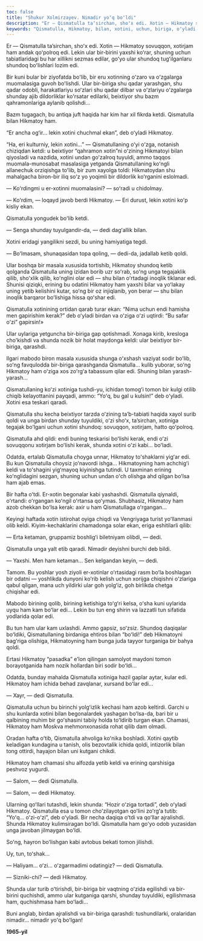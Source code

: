 ```yaml
---
toc: false
title: "Shukur Xolmirzayev. Nimadir yoʻq boʻldi"
description: "Er — Qismatulla taʼsirchan, shoʻx edi. Xotin — Hikmatoy sovuqqon, xotirjam ham andak qoʻpolroq edi. Lekin ular..."
keywords: "Qismatulla, Hikmatoy, bilan, xotini, uchun, biriga, oʻyladi, shundoq, shunday, beixtiyor, lekin, Qismatullaning, qoldi, soʻng, qilib, kerak, keldi, tomon, xotirjam, boʻlib"
---
```


Er — Qismatulla taʼsirchan, shoʻx edi. Xotin — Hikmatoy sovuqqon, xotirjam ham andak qoʻpolroq edi. Lekin ular bir-birini yaxshi koʻrar, shuning uchun tabiatlaridagi bu har xillikni sezmas edilar, goʻyo ular shundoq tugʻilganlaru shundoq boʻlishlari lozim edi.

Bir kuni bular bir ziyofatda boʻlib, bir eru xotinning oʻzaro va oʻzgalarga muomalasiga guvoh boʻlishdi. Ular bir-biriga shu qadar yarashgan, shu qadar odobli, harakatlariyu soʻzlari shu qadar dilbar va oʻzlariyu oʻzgalarga shunday ajib dildorliklar koʻrsatar edilarki, beixtiyor shu bazm qahramonlariga aylanib qolishdi...

Bazm tugagach, bu antiqa juft haqida har kim har xil fikrda ketdi. Qismatulla bilan Hikmatoy ham.

“Er ancha ogʻir... lekin xotini chuchmal ekan”, deb oʻyladi Hikmatoy.

“Ha, eri kulturniy, lekin xotini...” — Qismatullaning oʻyi oʻzga, notanish chiziqdan ketdi: u beixtiyor “qahramon xotin”ni oʻzining Hikmatoyi bilan qiyosladi va nazdida, xotini undan goʻzalroq tuyuldi, ammo taqqos muomala-munosabat masalasiga yetganda Qismatullaning koʻngli allanechuk orziqishga toʻlib, bir zum xayolga toldi: Hikmatoydan shu mahalgacha biron-bir iliq soʻz yo yoqimli bir dildorlik koʻrganini eslolmadi.

— Koʻrdingmi u er-xotinni muomalasini? — soʻradi u chidolmay.

— Koʻrdim, — loqayd javob berdi Hikmatoy. — Eri durust, lekin xotini koʻp kisliy ekan.

Qismatulla yongudek boʻlib ketdi.

— Senga shunday tuyulgandir-da, — dedi dagʻallik bilan.

Xotini eridagi yangilikni sezdi, bu uning hamiyatiga tegdi.

— Boʻlmasam, shunaqasidan topa qoling, — dedi-da, jadallab ketib qoldi.

Ular boshqa bir masala xususida tortishib, Hikmatoy shundoq ketib qolganda Qismatulla uning izidan borib uzr soʻrab, soʻng unga tegajaklik qilib, shoʻxlik qilib, koʻnglini olar edi — shu bilan oʻrtadagi inoqlik tiklanar edi. Shunisi qiziqki, erining bu odatini Hikmatoy ham yaxshi bilar va yoʻlakay uning yetib kelishini kutar, soʻng bir oz injiqlanib, yon berar — shu bilan inoqlik barqaror boʻlishiga hissa qoʻshar edi.

Qismatulla xotinining ortidan qarab turar ekan: “Nima uchun endi hamisha men gapirishim kerak?” deb oʻyladi birdan va oʻziga oʻzi uqtirdi: “Bu safar oʻzi” gapirsin!»

Ular uylariga yetguncha bir-biriga gap qotishmadi. Xonaga kirib, kresloga choʻkishdi va shunda nozik bir holat maydonga keldi: ular beixtiyor bir-biriga, qarashdi.

Ilgari mabodo biron masala xususida shunga oʻxshash vaziyat sodir boʻlib, soʻng favqulodda bir-biriga qarashganda Qismatulla... kulib yuborar, soʻng Hikmatoy ham oʻziga xos zoʻrgʻa tabassum qilar edi. Shuning bilan yarash-yarash...

Qismatullaning koʻzi xotiniga tushdi-yu, ichidan tomogʻi tomon bir kulgi otilib chiqib kelayottanini payqadi, ammo: “Yoʻq, bu gal u kulsin!” deb oʻyladi. Xotini esa teskari qaradi.

Qismatulla shu kecha beixtiyor tarzda oʻzining taʼb-tabiati haqida xayol surib qoldi va unga birdan shunday tuyuldiki, oʻzi shoʻx, taʼsirchan, xotiniga tegajak boʻlgani uchun xotini shundoq: sovuqqon, xotirjam, hatto qoʻpolroq.

Qismatulla ahd qildi: endi buning teskarisi boʻlishi kerak, endi oʻzi sovuqqonu xotirjam boʻlishi kerak, shunda xotini oʻzi kabi... boʻladi.

Odatda, ertalab Qismatulla choyga unnar, Hikmatoy toʻshaklarni yigʻar edi. Bu kun Qismatulla choysiz joʻnavordi ishga... Hikmatoyning ham achchigʻi keldi va toʻshagini yigʻmayoq kiyinishga tutindi. U taxminan erining koʻnglidagini sezgan, shuning uchun undan oʻch olishga ahd qilgan boʻlsa ham ajab emas.

Bir hafta oʻtdi. Er-xotin begonalar kabi yashashdi. Qismatulla qiynaldi, oʻrtandi: oʻrgangan koʻngil oʻrtansa qoʻymas. Shubhasiz, Hikmatoy ham azob chekkan boʻlsa kerak: axir u ham Qismatullaga oʻrgangan...

Keyingi haftada xotin istirohat oyiga chiqdi va Vengriyaga turist yoʻllanmasi olib keldi. Kiyim-kechaklarini chamadonga solar ekan, eriga eshitilarli qilib:

— Erta ketaman, gruppamiz boshligʻi biletniyam olibdi, — dedi.

Qismatulla unga yalt etib qaradi. Nimadir deyishni burchi deb bildi.

— Yaxshi. Men ham ketaman... Sen kelgandan keyin, — dedi.

Tamom. Bu yoshlar yosh ziyoli er-xotinlar oʻrtasidagi rasm boʻla boshlagan bir odatni — yoshlikda dunyoni koʻrib kelish uchun xorijga chiqishni oʻzlariga qabul qilgan, mana uch yildirki ular goh yolgʻiz, goh birlikda chetga chiqishar edi.

Mabodo birining qolib, birining ketishiga toʻgʻri kelsa, oʻsha kuni uylarida uyqu ham kam boʻlar edi... Lekin bu tun eng shirin va lazzatli tun sifatida yodlarida qolar edi.

Bu tun ham ular kam uxlashdi. Ammo gapsiz, soʻzsiz. Shundoq daqiqalar boʻldiki, Qismatullaning birdaniga ehtiros bilan “boʻldi!” deb Hikmatoyni bagʻriga olishiga, Hikmatoyning ham bunga juda tayyor turganiga bir bahya qoldi.

Ertasi Hikmatoy “pasadka” eʼlon qilingan samolyot maydoni tomon borayotganida ham nozik hollardan biri sodir boʻldi...

Odatda, bunday mahalda Qismatulla xotiniga hazil gaplar aytar, kular edi. Hikmatoy ham ichida behad zavqlanar, xursand boʻlar edi...

— Xayr, — dedi Qismatulla.

Qismatulla uchun bu birinchi yolgʻizlik kechasi ham azob keltirdi. Garchi u shu kunlarda xotini bilan begonalardek yashagan boʻlsa-da, bari bir u qalbining muhim bir goʻshasini tabiiy holda toʻldirib turgan ekan. Chamasi, Hikmatoy ham Moskva mehmonxonasida rohat qilib dam olmadi.

Oradan hafta oʻtib, Qismatulla ahvoliga koʻnika boshladi. Xotini qaytib keladigan kundagina u tanish, olis bezovtalik ichida qoldi, intizorlik bilan tong ottirdi, hayajon bilan uni kutgani chikdi.

Hikmatoy ham chamasi shu alfozda yetib keldi va erining qarshisiga peshvoz yugurdi.

— Salom, — dedi Qismatulla.

— Salom, — dedi Hikmatoy.

Ularning qoʻllari tutashdi, lekin shunda: “Hozir oʻziga tortadi”, deb oʻyladi Hikmatoy. Qismatulla esa u tomon choʻzilayotgan qoʻlini zoʻrgʻa tutib: “Yoʻq... oʻzi-oʻzi”, deb oʻyladi. Bir necha daqiqa oʻtdi va qoʻllar ajralishdi. Shunda Hikmatoy kulimsiragan boʻldi. Qismatulla ham goʻyo odob yuzasidan unga javoban jilmaygan boʻldi.

Soʻng, hayron boʻlishgan kabi avtobus bekati tomon jilishdi.

Uy, tun, toʻshak...

— Haliyam... oʻzi... oʻzgarmadimi odatingiz? — dedi Qismatulla.

— Sizniki-chi? — dedi Hikmatoy.

Shunda ular turib oʻtirishdi, bir-biriga bir vaqtning oʻzida egilishdi va bir-birini quchishdi, ammo ular kutganiga qarshi, shunday tuyuldiki, egilishmasa ham, quchishmasa ham boʻladi...

Buni anglab, birdan ajralishdi va bir-biriga qarashdi: tushundilarki, oralaridan nimadir... nimadir yoʻq boʻlgan!

**1965-yil**